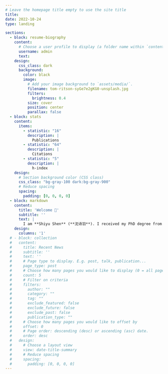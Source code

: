 ```yaml
---
# Leave the homepage title empty to use the site title
title:
date: 2022-10-24
type: landing

sections:
  - block: resume-biography
    content:
      # Choose a user profile to display (a folder name within `content/authors/`)
      username: admin
      text:
    design:
      css_class: dark
      background:
        color: black
        image:
          # Add your image background to `assets/media/`.
          filename: tom-ritson-syGe7e2gKG0-unsplash.jpg
          filters:
            brightness: 0.4
          size: cover
          position: center
          parallax: false
  - block: stats
    content:
      items:
        - statistic: "16"
          description: |
            Publications
        - statistic: "64"
          description: |
            Citations
        - statistic: "5"
          description: |
            h-index
    design:
      # Section background color (CSS class)
      css_class: "bg-gray-100 dark:bg-gray-900"
      # Reduce spacing
      spacing:
        padding: [0, 0, 0, 0]
  - block: markdown
    content:
      title: 'Welcome 👋'
      subtitle: ''
      text: |
        I am **Shiyu Shen** (**沈诗羽**). I received my PhD degree from Fudan University, supervised by Prof. Yunlei Zhao. My research interests include post-quantum cryptography, homomorphic encryption, and cryptographic engineering. I have published in journals and conferences including _IEEE Transactions on Computers_ (TC), _IEEE Transactions on Information Forensics and Security_ (TIFS), _IEEE Transactions on Dependable and Secure Computing_ (TDSC), _IEEE Transactions on Information Theory_ (TIT), and _the Annual Computer Security Applications Conference_ (ACSAC). I also serve as reviewer for publications including _IEEE Transactions on Information Forensics and Security_ (TIFS), _Nature Scientific Reports_, _Designs, Codes and Cryptography_ (DCC), _IEEE Internet of Things Journal_ (IoTJ), and _Journal of Cryptographic Engineering_ (JCE).
    design:
      columns: '1'
  # - block: collection
  #   content:
  #     title: Recent News
  #     subtitle: ''
  #     text: ''
  #     # Page type to display. E.g. post, talk, publication...
  #     page_type: post
  #     # Choose how many pages you would like to display (0 = all pages)
  #     count: 5
  #     # Filter on criteria
  #     filters:
  #       author: ""
  #       category: ""
  #       tag: ""
  #       exclude_featured: false
  #       exclude_future: false
  #       exclude_past: false
  #       publication_type: ""
  #     # Choose how many pages you would like to offset by
  #     offset: 0
  #     # Page order: descending (desc) or ascending (asc) date.
  #     order: desc
  #   design:
  #     # Choose a layout view
  #     view: date-title-summary
  #     # Reduce spacing
  #     spacing:
  #       padding: [0, 0, 0, 0]
---
```

